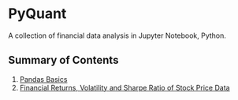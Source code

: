 # PyQuant

A collection of financial data analysis in Jupyter Notebook, Python.

## Summary of Contents

1. [Pandas Basics](01_Pandas_Basics.ipynb)
2. [Financial Returns, Volatility and Sharpe Ratio of Stock Price Data](02_Returns_Volatility_Sharpe_Ratio_Stock_Data.ipynb)

